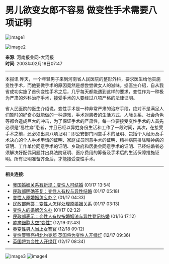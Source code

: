 # 男儿欲变女郎不容易 做变性手术需要八项证明

![image1](https://news.sohu.com/sximages/1225011.gif)

![image2](https://news.sohu.com/sximages/1225010.gif)

**来源**: 河南报业网-大河报  
**时间**: 2003年02月18日07:47

---

本报讯 昨天，一个年轻男子来到河南省人民医院的整形外科，要求医生给他实施变性手术，而他要做手术的原因竟然是想尝尝做女人的滋味。据医生介绍，自从我省成功实施了首例变性手术之后，几乎每天都能遇到这样的要求，变性作为一种极为严肃的外科治疗手术，接受手术的人要经过八项严格的法律证明。

省人民医院的医生介绍说，变性手术是一种非常严肃的治疗手段，绝对不是满足人们暂时的好奇心就能做的一种游戏，手术对患者的生活方式、人际关系、社会角色等都会造成巨大的冲击，为了保证手术的严肃性，每一位要接受变性手术的人首先必须是“易性癖”患者，并且已经以异姓身份生活和工作了一段时间，其次，在接受手术之前，还必须出具八项证明：即公安部门同意手术的证明、包括个人经历及手术决心的个人手术申请的证明、家庭成员同意手术的证明、精神病院排除精神病的证明、工作单位同意手术的证明、乡政府和居委会同意手术的证明、已经结婚者必须解决好配偶问题并出具法院证明、医疗费用的筹备及手术后的生活保障措施证明。所有证明准备齐全后，才能接受变性手术。

---

**相关连接**:

- [我国婚姻关系有新规：变性人可结婚](https://news.sohu.com/58/80/news205808058.shtml) (01/17 13:54)
- [民政部明确答复：变性人有权与异性结婚](https://news.sohu.com/49/92/news205799249.shtml) (01/17 05:18)
- [变性人原婚姻怎么办？](https://news.sohu.com/01/91/news205799101.shtml) (01/17 04:33)
- [民政部解答：变性人怎样处理原婚姻关系](https://news.sohu.com/28/88/news205798828.shtml) (01/17 03:13)
- [变性人的婚姻怎么办](https://news.sohu.com/97/89/news205798997.shtml) (01/17 02:32)
- [民政部表示：变性人有权按婚姻法与异性登记结婚](https://news.sohu.com/41/98/news205789841.shtml) (01/16 17:12)
- [肿瘤细胞太空“变性”](https://news.sohu.com/34/46/news205074634.shtml) (12/19 02:43)
- [英变性男人当上女警官](https://news.sohu.com/46/45/news205054546.shtml) (12/18 09:12)
- [变性警察亮相北约克郡 英国将为变性人开绿灯](https://news.sohu.com/13/02/news205030213.shtml) (12/17 09:36)
- [英国将为变性人开绿灯](https://news.sohu.com/31/91/news205029131.shtml) (12/17 08:34)

---

![image3](https://images.sohu.com/cs/mms/yangshi/images/tittle_29.gif)
![image4](https://images.sohu.com/cs/mms/yangshi/images/tittle_31.gif)
<!-- tcd_original_link https://news.sohu.com/56/16/news206441656.shtml -->
